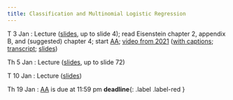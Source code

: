 ```yaml
---
title: Classification and Multinomial Logistic Regression
---
```


T 3 Jan
: Lecture ([slides](../assets/slides/mlr.pdf), up to slide 4); read Eisenstein chapter 2, appendix B, and (suggested) chapter 4; start [AA](../assets/docs/AA.pdf); [video from 2021](https://drive.google.com/file/d/1Luwa-sn4t2Hu6IA_-cUWXaDvMkpft9E4/view?usp=sharing) ([with captions](https://drive.google.com/file/d/1iRFKwz8IInkjDFWB5rU7RO9tGtVna6wF/view?usp=sharing); [transcript](https://drive.google.com/file/d/1cxtCdPySB1PL72EQSWJOy2tpGkf0kYWK/view?usp=sharing); [slides](https://drive.google.com/file/d/1u3hyvV7bnh11yY6jCOnKOzWyWU8yPw6u/view?usp=sharing))

Th 5 Jan 
: Lecture
([slides](../assets/slides/mlr.pdf), up to slide 72) 

T 10 Jan
: Lecture ([slides](../assets/slides/mlr.pdf)) 

Th 19 Jan
: [AA](../assets/docs/AA.pdf) is due at 11:59 pm **deadline**{: .label .label-red }
